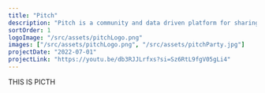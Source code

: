 ```yaml
---
title: "Pitch"
description: "Pitch is a community and data driven platform for sharing and enhancing music listening events."
sortOrder: 1
logoImage: "/src/assets/pitchLogo.png"
images: ["/src/assets/pitchLogo.png", "/src/assets/pitchParty.jpg"]
projectDate: "2022-07-01"
projectLink: "https://youtu.be/db3RJJLrfxs?si=Sz6RtL9fgV05gLi4"
---
```


THIS IS PICTH
